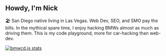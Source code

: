 ## Howdy, I'm Nick

🏖 San Diego native living in Las Vegas. Web Dev, SEO, and SMO pay the bills. In the mythical spare time, I enjoy hacking BMWs almost as much as driving them. This is my code playground, more for car-hacking than web-dev.

[![bmwcd.js stats][bmwcd-readme-stats]][url-bmwcd-repo]
<!-- [![npm install bmwcd.js][badge-bmwcd]][url-bmwcd-npm] -->
<!-- [![BMW-E90.dbc][badge-bmw-e90-dbc]][url-bmw-e90-dbc] -->
<!-- [![BMW-E39.dbc][badge-bmw-e39-dbc]][url-bmw-e39-dbc] -->
<!-- [![RememberJimmy.com][badge-rememberjimmy]][url-rememberjimmy] -->


<!-- ----------
     stat cards
     ---------- -->
[bmwcd-readme-stats]: https://github-readme-stats.vercel.app/api/pin?username=bmwcd&repo=bmwcd.js&bg_color=30,e96443,904e95&title_color=fff&text_color=fff&icon_color=fff&show_icons=true&count_private=true&hide=issues,stars
<!-- ----------
     repo links
     ---------- -->
[url-bmwcd-repo]: https://github.com/bmwcd/bmwcd.js
[url-bmwcd-npm]: https://www.npmjs.com/package/bmwcd.js
[url-rememberjimmy]: https://www.rememberjimmy.com
[url-bmw-e90-dbc]: https://raw.githubusercontent.com/nberlette/canbus/master/dbc/bmw-e90.dbc
[url-bmw-e39-dbc]: https://raw.githubusercontent.com/nberlette/canbus/master/dbc/bmw-e39.dbc
<!-- ----------
     badge imgs
     ---------- -->
[badge-bmwcd]: https://img.shields.io/badge/%20&#128663;&nbsp;&nbsp;npm&nbsp;install-bmwcd.js-red
[badge-rememberjimmy]: https://img.shields.io/badge/&#10084;-RememberJimmy.com-3f3d56
[badge-bmw-e90-dbc]: https://img.shields.io/badge/-BMW&dash;E90.dbc&nbsp;&#128663;-blue
[badge-bmw-e39-dbc]: https://img.shields.io/badge/-BMW&dash;E39.dbc-8dddff
